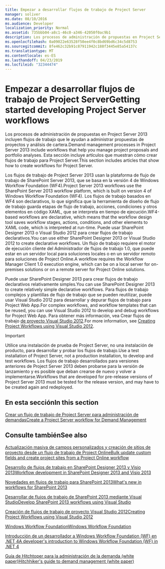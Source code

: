 ```yaml
---
title: Empezar a desarrollar flujos de trabajo de Project Server
manager: soliver
ms.date: 08/10/2016
ms.audience: Developer
localization_priority: Normal
ms.assetid: 735bbb04-a8c1-46c0-a346-42050f0ac9b1
description: Los procesos de administración de propuestas en Project Server 2013 incluyen flujos de trabajo que le ayudan a administrar propuestas de proyectos y análisis de cartera. Esta sección incluye artículos que muestran cómo crear flujos de trabajo para Project Server.
ms.openlocfilehash: 0a09022e63528f50ee4f0c8bd69bd6c34c5d8753
ms.sourcegitcommit: 8fe462c32b91c87911942c188f3445e85a54137c
ms.translationtype: MT
ms.contentlocale: es-ES
ms.lasthandoff: 04/23/2019
ms.locfileid: "32344474"
---
```

# <a name="getting-started-developing-project-server-workflows"></a><span data-ttu-id="3cfcd-104">Empezar a desarrollar flujos de trabajo de Project Server</span><span class="sxs-lookup"><span data-stu-id="3cfcd-104">Getting started developing Project Server workflows</span></span>

<span data-ttu-id="3cfcd-105">Los procesos de administración de propuestas en Project Server 2013 incluyen flujos de trabajo que le ayudan a administrar propuestas de proyectos y análisis de cartera.</span><span class="sxs-lookup"><span data-stu-id="3cfcd-105">Demand management processes in Project Server 2013 include workflows that help you manage project proposals and portfolio analyses.</span></span> <span data-ttu-id="3cfcd-106">Esta sección incluye artículos que muestran cómo crear flujos de trabajo para Project Server.</span><span class="sxs-lookup"><span data-stu-id="3cfcd-106">This section includes articles that show how to create workflows for Project Server.</span></span>
  
<span data-ttu-id="3cfcd-107">Los flujos de trabajo de Project Server 2013 usan la plataforma de flujo de trabajo de SharePoint Server 2013, que se basa en la versión 4 de Windows Workflow Foundation (WF4).</span><span class="sxs-lookup"><span data-stu-id="3cfcd-107">Project Server 2013 workflows use the SharePoint Server 2013 workflow platform, which is built on version 4 of Windows Workflow Foundation (WF4).</span></span> <span data-ttu-id="3cfcd-108">Los flujos de trabajo basados en WF4 son declarativos, lo que significa que la herramienta de diseño de flujo de trabajo guarda etapas de flujo de trabajo, acciones, condiciones y otros elementos en código XAML, que se interpreta en tiempo de ejecución.</span><span class="sxs-lookup"><span data-stu-id="3cfcd-108">WF4-based workflows are declarative, which means that the workflow design tool saves workflow stages, actions, conditions, and other elements to XAML code, which is interpreted at run-time.</span></span> <span data-ttu-id="3cfcd-109">Puede usar SharePoint Designer 2013 o Visual Studio 2012 para crear flujos de trabajo declarativos.</span><span class="sxs-lookup"><span data-stu-id="3cfcd-109">You can use either SharePoint Designer 2013 or Visual Studio 2012 to create declarative workflows.</span></span> <span data-ttu-id="3cfcd-110">Un flujo de trabajo requiere el motor de ejecución cliente del Administrador de flujos de trabajo 1.0, que puede estar en un servidor local para soluciones locales o en un servidor remoto para soluciones de Project Online.</span><span class="sxs-lookup"><span data-stu-id="3cfcd-110">A workflow requires the Workflow Manager Client 1.0 execution engine, which can be on a local server for on-premises solutions or on a remote server for Project Online solutions.</span></span>
  
<span data-ttu-id="3cfcd-111">Puede usar SharePoint Designer 2013 para crear flujos de trabajo declarativos relativamente simples.</span><span class="sxs-lookup"><span data-stu-id="3cfcd-111">You can use SharePoint Designer 2013 to create relatively simple declarative workflows.</span></span> <span data-ttu-id="3cfcd-112">Para flujos de trabajo complejos y plantillas de flujo de trabajo que se pueden reutilizar, puede usar Visual Studio 2012 para desarrollar y depurar flujos de trabajo para Project Web App.</span><span class="sxs-lookup"><span data-stu-id="3cfcd-112">For complex workflows, and workflow templates that can be reused, you can use Visual Studio 2012 to develop and debug workflows for Project Web App.</span></span> <span data-ttu-id="3cfcd-113">Para obtener más información, vea Crear flujos de trabajo [de proyecto Visual Studio 2012](https://blogs.msdn.com/b/project_programmability/archive/2012/11/07/creating-project-workflows-using-visual-studio-2012.aspx).</span><span class="sxs-lookup"><span data-stu-id="3cfcd-113">For more information, see [Creating Project Workflows using Visual Studio 2012](https://blogs.msdn.com/b/project_programmability/archive/2012/11/07/creating-project-workflows-using-visual-studio-2012.aspx).</span></span>
  
> [!IMPORTANT]
> <span data-ttu-id="3cfcd-114">Utilice una instalación de prueba de Project Server, no una instalación de producto, para desarrollar y probar los flujos de trabajo.</span><span class="sxs-lookup"><span data-stu-id="3cfcd-114">Use a test installation of Project Server, not a production installation, to develop and test workflows.</span></span> <span data-ttu-id="3cfcd-115">Los flujos de trabajo desarrollados para versiones anteriores de Project Server 2013 deben probarse para la versión de lanzamiento y es posible que deban crearse de nuevo y volver a implementarse.</span><span class="sxs-lookup"><span data-stu-id="3cfcd-115">Workflows that are developed for pre-release versions of Project Server 2013 must be tested for the release version, and may have to be created again and redeployed.</span></span> 
  
## <a name="in-this-section"></a><span data-ttu-id="3cfcd-116">En esta sección</span><span class="sxs-lookup"><span data-stu-id="3cfcd-116">In this section</span></span>

[<span data-ttu-id="3cfcd-117">Crear un flujo de trabajo de Project Server para administración de demandas</span><span class="sxs-lookup"><span data-stu-id="3cfcd-117">Create a Project Server workflow for Demand Management</span></span>](create-a-project-server-workflow-for-demand-management.md)
  
## <a name="see-also"></a><span data-ttu-id="3cfcd-118">Consulte también</span><span class="sxs-lookup"><span data-stu-id="3cfcd-118">See also</span></span>



[<span data-ttu-id="3cfcd-119">Actualización masiva de campos personalizados y creación de sitios de proyecto desde un flujo de trabajo de Project Online</span><span class="sxs-lookup"><span data-stu-id="3cfcd-119">Bulk update custom fields and create project sites from a Project Online workflow</span></span>](bulk-update-custom-fields-and-create-project-sites-from-workflow-in-project.md)


[<span data-ttu-id="3cfcd-120">Desarrollo de flujos de trabajo en SharePoint Designer 2013 y Visio 2013</span><span class="sxs-lookup"><span data-stu-id="3cfcd-120">Workflow development in SharePoint Designer 2013 and Visio 2013</span></span>](https://msdn.microsoft.com/library/jj163272%28office.15%29.aspx)
  
[<span data-ttu-id="3cfcd-121">Novedades en flujos de trabajo para SharePoint 2013</span><span class="sxs-lookup"><span data-stu-id="3cfcd-121">What's new in workflows for SharePoint 2013</span></span>](https://msdn.microsoft.com/library/jj163177.aspx)
  
[<span data-ttu-id="3cfcd-122">Desarrollar de flujos de trabajo de SharePoint 2013 mediante Visual Studio</span><span class="sxs-lookup"><span data-stu-id="3cfcd-122">Develop SharePoint 2013 workflows using Visual Studio</span></span>](https://msdn.microsoft.com/library/jj163199.aspx)
  
[<span data-ttu-id="3cfcd-123">Creación de flujos de trabajo de proyecto Visual Studio 2012</span><span class="sxs-lookup"><span data-stu-id="3cfcd-123">Creating Project Workflows using Visual Studio 2012</span></span>](https://blogs.msdn.com/b/project_programmability/archive/2012/11/07/creating-project-workflows-using-visual-studio-2012.aspx)
  
[<span data-ttu-id="3cfcd-124">Windows Workflow Foundation</span><span class="sxs-lookup"><span data-stu-id="3cfcd-124">Windows Workflow Foundation</span></span>](https://msdn.microsoft.com/library/dd489441.aspx)
  
[<span data-ttu-id="3cfcd-125">Introducción de un desarrollador a Windows Workflow Foundation (WF) en .NET 4</span><span class="sxs-lookup"><span data-stu-id="3cfcd-125">A developer's introduction to Windows Workflow Foundation (WF) in .NET 4</span></span>](https://msdn.microsoft.com/library/ee342461.aspx)
  
[<span data-ttu-id="3cfcd-126">Guía de Hitchtoper para la administración de la demanda (white paper)</span><span class="sxs-lookup"><span data-stu-id="3cfcd-126">Hitchhiker's guide to demand management (white paper)</span></span>](https://msdn.microsoft.com/library/ff973112.aspx)

